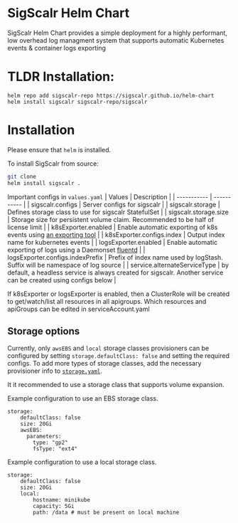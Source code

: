 # SigScalr Helm Chart

SigScalr Helm Chart provides a simple deployment for a highly performant, low overhead log managment system that supports automatic Kubernetes events & container logs exporting

# TLDR Installation:

```
helm repo add sigscalr-repo https://sigscalr.github.io/helm-chart
helm install sigscalr sigscalr-repo/sigscalr
```

# Installation

Please ensure that `helm` is installed.


To install SigScalr from source:
```bash
git clone
helm install sigscalr .
```

Important configs in `values.yaml`
| Values      | Description |
| ----------- | ----------- |
| sigscalr.configs      | Server configs for sigscalr       |
| sigscalr.storage   | Defines storage class to use for sigscalr StatefulSet        |
| sigscalr.storage.size | Storage size for persistent volume claim. Recommended to be half of license limit |
| k8sExporter.enabled   | Enable automatic exporting of k8s events using [an exporting tool](https://github.com/opsgenie/kubernetes-event-exporter)      |
| k8sExporter.configs.index   | Output index name for kubernetes events      |
| logsExporter.enabled   | Enable automatic exporting of logs using a Daemonset [fluentd](https://docs.fluentd.org/container-deployment/kubernetes)      |
| logsExporter.configs.indexPrefix   | Prefix of index name used by logStash. Suffix will be namespace of log source      |
| service.alternateServiceType | by default, a headless service is always created for sigscalr. Another service can be created using configs below |

If k8sExporter or logsExporter is enabled, then a ClusterRole will be created to get/watch/list all resources in all apigroups. Which resources and apiGroups can be edited in serviceAccount.yaml

## Storage options

Currently, only `awsEBS` and `local` storage classes provisioners can be configured by setting `storage.defaultClass: false` and setting the required configs. To add more types of storage classes, add the necessary provisioner info to [`storage.yaml`](charts/sigscalr/templates/storage.yaml). 

It it recommended to use a storage class that supports volume expansion. 

Example configuration to use an EBS storage class.
```
storage:
    defaultClass: false
    size: 20Gi
    awsEBS:
      parameters: 
        type: "gp2"
        fsType: "ext4"
```

Example configuration to use a local storage class.
```
storage:
    defaultClass: false
    size: 20Gi
    local:
        hostname: minikube
        capacity: 5Gi 
        path: /data # must be present on local machine
```